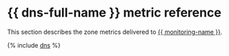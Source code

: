 # {{ dns-full-name }} metric reference

This section describes the zone metrics delivered to [{{ monitoring-name }}](../monitoring/).

{% include [dns](../_includes/monitoring/metrics-ref/dns.md) %}